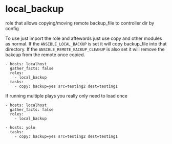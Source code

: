 # local_backup
role that allows copying/moving remote backup_file to controller dir by config

To use just import the role and aftewards just use copy and other modules as normal.
If the `ANSIBLE_LOCAL_BACKUP` is set it will copy backup_file into that directory.
If the `ANSIBLE_REMOTE_BACKUP_CLEANUP` is also set it will remove the bakcup from the remote once copied.

```
- hosts: localhost
  gather_facts: false
  roles:
    - local_backup
  tasks:
    - copy: backup=yes src=testing2 dest=testing1

```

If running multiple plays you really only need to load once
```
- hosts: localhost
  gather_facts: false
  roles:
    - local_backup

- hosts: yolo
  tasks:
    - copy: backup=yes src=testing2 dest=testing1

```

